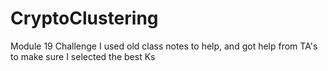 # CryptoClustering
Module 19 Challenge
I used old class notes to help, and got help from TA's to make sure I selected the best Ks